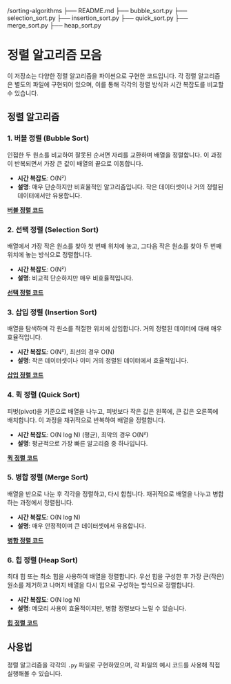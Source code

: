 /sorting-algorithms
    ├── README.md
    ├── bubble_sort.py
    ├── selection_sort.py
    ├── insertion_sort.py
    ├── quick_sort.py
    ├── merge_sort.py
    ├── heap_sort.py
    
# 정렬 알고리즘 모음

이 저장소는 다양한 정렬 알고리즘을 파이썬으로 구현한 코드입니다. 각 정렬 알고리즘은 별도의 파일에 구현되어 있으며, 이를 통해 각각의 정렬 방식과 시간 복잡도를 비교할 수 있습니다.

## 정렬 알고리즘

### 1. 버블 정렬 (Bubble Sort)
인접한 두 원소를 비교하여 잘못된 순서면 자리를 교환하며 배열을 정렬합니다. 이 과정이 반복되면서 가장 큰 값이 배열의 끝으로 이동합니다.

- **시간 복잡도**: O(N²)
- **설명**: 매우 단순하지만 비효율적인 알고리즘입니다. 작은 데이터셋이나 거의 정렬된 데이터에서만 유용합니다.

**[버블 정렬 코드](bubble_sort.py)**

### 2. 선택 정렬 (Selection Sort)
배열에서 가장 작은 원소를 찾아 첫 번째 위치에 놓고, 그다음 작은 원소를 찾아 두 번째 위치에 놓는 방식으로 정렬합니다.

- **시간 복잡도**: O(N²)
- **설명**: 비교적 단순하지만 매우 비효율적입니다.

**[선택 정렬 코드](selection_sort.py)**

### 3. 삽입 정렬 (Insertion Sort)
배열을 탐색하며 각 원소를 적절한 위치에 삽입합니다. 거의 정렬된 데이터에 대해 매우 효율적입니다.

- **시간 복잡도**: O(N²), 최선의 경우 O(N)
- **설명**: 작은 데이터셋이나 이미 거의 정렬된 데이터에서 효율적입니다.

**[삽입 정렬 코드](insertion_sort.py)**

### 4. 퀵 정렬 (Quick Sort)
피벗(pivot)을 기준으로 배열을 나누고, 피벗보다 작은 값은 왼쪽에, 큰 값은 오른쪽에 배치합니다. 이 과정을 재귀적으로 반복하여 배열을 정렬합니다.

- **시간 복잡도**: O(N log N) (평균), 최악의 경우 O(N²)
- **설명**: 평균적으로 가장 빠른 알고리즘 중 하나입니다.

**[퀵 정렬 코드](quick_sort.py)**

### 5. 병합 정렬 (Merge Sort)
배열을 반으로 나눈 후 각각을 정렬하고, 다시 합칩니다. 재귀적으로 배열을 나누고 병합하는 과정에서 정렬됩니다.

- **시간 복잡도**: O(N log N)
- **설명**: 매우 안정적이며 큰 데이터셋에서 유용합니다.

**[병합 정렬 코드](merge_sort.py)**

### 6. 힙 정렬 (Heap Sort)
최대 힙 또는 최소 힙을 사용하여 배열을 정렬합니다. 우선 힙을 구성한 후 가장 큰(작은) 원소를 제거하고 나머지 배열을 다시 힙으로 구성하는 방식으로 정렬합니다.

- **시간 복잡도**: O(N log N)
- **설명**: 메모리 사용이 효율적이지만, 병합 정렬보다 느릴 수 있습니다.

**[힙 정렬 코드](heap_sort.py)**

## 사용법

정렬 알고리즘을 각각의 `.py` 파일로 구현하였으며, 각 파일의 예시 코드를 사용해 직접 실행해볼 수 있습니다.
